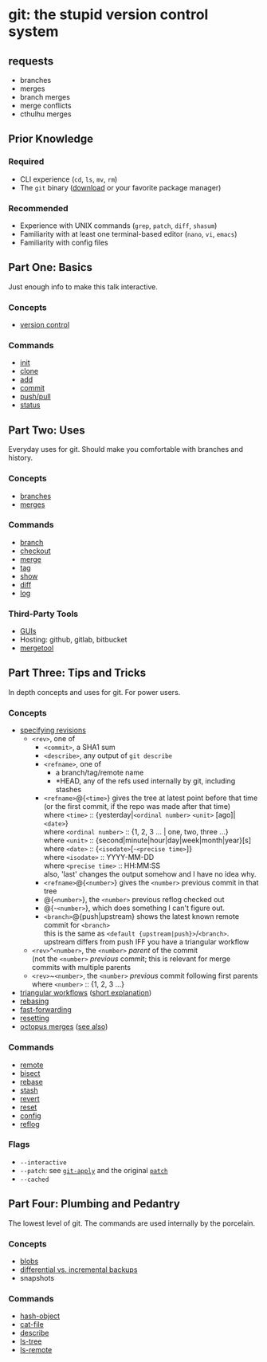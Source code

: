 # git: the stupid version control system

## requests
- branches
- merges
- branch merges
- merge conflicts
- cthulhu merges

## Prior Knowledge
### Required
- CLI experience (`cd`, `ls`, `mv`, `rm`)
- The `git` binary ([download](https://git-scm.com/download) or your favorite package manager)

### Recommended
- Experience with UNIX commands (`grep`, `patch`, `diff`, `shasum`)
- Familiarity with at least one terminal-based editor (`nano`, `vi`, `emacs`)
- Familiarity with config files

## Part One: Basics
Just enough info to make this talk interactive.

### Concepts
- [version control](https://git-scm.com/book/en/v2/Getting-Started-About-Version-Control)

### Commands
- [init](https://git-scm.com/docs/git-init)
- [clone](https://git-scm.com/docs/git-clone)
- [add](https://git-scm.com/docs/git-add)
- [commit](https://git-scm.com/docs/git-commit)
- [push/pull](https://git-scm.com/docs/git-push)
- [status](https://git-scm.com/docs/git-status)

## Part Two: Uses
Everyday uses for git. Should make you comfortable with branches and history.

### Concepts
- [branches](https://git-scm.com/book/en/v2/Git-Branching-Branches-in-a-Nutshell)
- [merges](https://git-scm.com/book/en/v2/Git-Branching-Basic-Branching-and-Merging)

### Commands
- [branch](https://git-scm.com/docs/git-branch)
- [checkout](https://git-scm.com/docs/git-checkout)
- [merge](https://git-scm.com/docs/git-merge)
- [tag](https://git-scm.com/docs/git-tag)
- [show](https://git-scm.com/docs/git-show)
- [diff](https://git-scm.com/docs/git-diff)
- [log](https://git-scm.com/docs/git-log)

### Third-Party Tools
- [GUIs](https://git-scm.com/downloads/guis)
- Hosting: github, gitlab, bitbucket
- [mergetool](https://git-scm.com/docs/git-mergetool)

## Part Three: Tips and Tricks
In depth concepts and uses for git. For power users.

### Concepts
- [specifying revisions](https://git-scm.com/docs/gitrevisions)
	- `<rev>`, one of
		- `<commit>`, a SHA1 sum
		- `<describe>`, any output of `git describe`
		- `<refname>`, one of
			- a branch/tag/remote name
			- \*HEAD, any of the refs used internally by git, including stashes
		- `<refname>`@{`<time>`} gives the tree at latest point before that time  
		  (or the first commit, if the repo was made after that time)  
		where `<time>` :: {yesterday|`<ordinal number>` `<unit>` [ago]|`<date>`}  
			where `<ordinal number>` :: {1, 2, 3 ... | one, two, three ...}  
			where `<unit>` :: {second|minute|hour|day|week|month|year}[s]  
			where `<date>` :: {`<isodate>`[-`<precise time>`]}  
				where `<isodate>` :: YYYY-MM-DD  
				where `<precise time>` :: HH:MM:SS  
		also, 'last' changes the output somehow and I have no idea why.
		- `<refname>`@{`<number>`} gives the `<number>` previous commit in that tree
		- @{`<number>`}, the `<number>` previous reflog checked out
		- @{-`<number>`}, which does something I can't figure out.
		- `<branch>`@{push|upstream} shows the latest known remote commit for `<branch>`  
		  this is the same as `<default {upstream|push}>`/`<branch>`.  
		  upstream differs from push IFF you have a triangular workflow
	- `<rev>`^`<number>`, the `<number>` *parent* of the commit  
	  (not the `<number>` *previous* commit; this is relevant for merge commits with multiple parents
	- `<rev>`~`<number>`, the `<number>` *previous* commit following first parents  
	where `<number>` :: {1, 2, 3 ...}
- [triangular workflows](https://cloud.githubusercontent.com/assets/1319791/8943755/5dcdcae4-354a-11e5-9f82-915914fad4f7.png)
  ([short explanation](https://blog.github.com/2015-07-29-git-2-5-including-multiple-worktrees-and-triangular-workflows/))
- [rebasing](https://git-scm.com/book/en/v2/Git-Branching-Rebasing)
- [fast-forwarding](https://stackoverflow.com/questions/9069061)
- [resetting](https://git-scm.com/book/en/v2/Git-Tools-Reset-Demystified)
- [octopus merges](https://stackoverflow.com/questions/6520905)
  ([see also](https://www.destroyallsoftware.com/blog/2017/the-biggest-and-weirdest-commits-in-linux-kernel-git-history))

### Commands
- [remote](https://git-scm.com/docs/git-remote)
- [bisect](https://git-scm.com/docs/git-bisect)
- [rebase](https://git-scm.com/docs/git-rebase)
- [stash](https://git-scm.com/docs/git-stash)
- [revert](https://git-scm.com/docs/git-revert)
- [reset](https://git-scm.com/docs/git-reset)
- [config](https://git-scm.com/docs/git-config)
- [reflog](https://git-scm.com/docs/git-reflog)


### Flags
- `--interactive`
- `--patch`: see [`git-apply`](https://git-scm.com/docs/git-reflog)
   and the original [`patch`](https://linux.die.net/man/1/patch)
- `--cached`

## Part Four: Plumbing and Pedantry
The lowest level of git. The commands are used internally by the porcelain.

### Concepts
- [blobs](https://git-scm.com/book/en/v2/Git-Internals-Git-Objects)
- [differential vs. incremental backups](https://en.wikipedia.org/wiki/Differential_backup)
- snapshots

### Commands
- [hash-object](https://git-scm.com/docs/git-hash-object)
- [cat-file](https://git-scm.com/docs/git-cat-file)
- [describe](https://git-scm.com/docs/git-describe)
- [ls-tree](https://git-scm.com/docs/git-ls-tree.html)
- [ls-remote](https://git-scm.com/docs/git-ls-remote.html)
